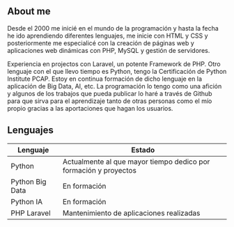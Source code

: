 ## About me

Desde el 2000 me inicié en el mundo de la programación y hasta la fecha he ido aprendiendo diferentes lenguajes, me inicie con HTML y CSS y posteriormente me especialicé con la creación de páginas web y aplicaciones web dinámicas con PHP, MySQL y gestión de servidores.

Experiencia en projectos con Laravel, un potente Framework de PHP. 
Otro lenguaje con el que llevo tiempo es Python, tengo la Certificación de Python Institute PCAP. Estoy en continua formación de dicho lenguaje en la aplicación de Big Data, AI, etc.
La programación lo tengo como una afición y algunos de los trabajos que pueda publicar lo haré a través de Github para que sirva para el aprendizaje tanto de otras personas como el mío propio gracias a las aportaciones que hagan los usuarios.

## Lenguajes

| Lenguaje |  Estado |
| --- | --- |
| Python | Actualmente al que mayor tiempo dedico por formación y proyectos |
| Python Big Data | En formación |
| Python IA | En formación |
| PHP Laravel | Mantenimiento de aplicaciones realizadas |
